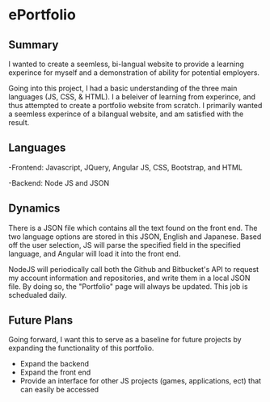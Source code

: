 # ePortfolio
## Summary 
I wanted to create a seemless, bi-langual website to provide a learning experince for myself and a demonstration of ability for potential employers.
   
Going into this project, I had a basic understanding of the three main languages (JS, CSS, & HTML). I a beleiver of learning from experince, and thus attempted to create a portfolio website from scratch. I primarily wanted a seemless experince of a bilangual website, and am satisfied with the result.
    
##  Languages
-Frontend: Javascript, JQuery, Angular JS, CSS, Bootstrap, and HTML

-Backend: Node JS and JSON
    
## Dynamics
There is a JSON file which contains all the text found on the front end. The two language options are stored in this JSON, English and Japanese. Based off the user selection, JS will parse the specified field in the specified language, and Angular will load it into the front end.

NodeJS will periodically call both the Github and Bitbucket's API to request my account information and repositories, and write them in a local JSON file. By doing so, the "Portfolio" page will always be updated. This job is schedualed daily.

## Future Plans
Going forward, I want this to serve as a baseline for future projects by expanding the functionality of this portfolio.
- Expand the backend 
- Expand the front end
- Provide an interface for other JS projects (games, applications, ect) that can easily be accessed
